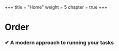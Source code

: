 +++
title = "Home"
weight = 5
chapter = true
+++

# Order

### ✔ A modern approach to running your tasks
